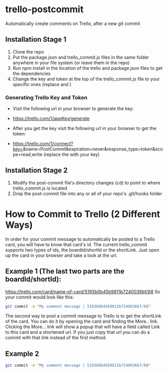 # trello-postcommit 
Automatically create comments on Trello, after a new git commit

## Installation Stage 1

1. Clone the repo
2. Put the package.json and trello_commit.js files in the same folder anywhere in your file system (or leave them in the repo)
3. Run npm install in the location of the trello and package.json files to get the dependencies
4. Change the key and token at the top of the trello_commit.js file to your specific ones (replace <key> and <token>)

### Generating Trello Key and Token

- Visit the following url in your browser to generate the key:
 - https://trello.com/1/appKey/generate

- After you get the key visit the following url in your browser to get the token:
 - https://trello.com/1/connect?key=<key>&name=PostCommit&expiration=never&response_type=token&scope=read,write (replace the <key> with your key)

## Installation Stage 2

1) Modify the post-commit file's directory changes (cd) to point to where trello_commit.js is located
2) Drop the post-commit file into any or all of your repo's .git/hooks folder


# How to Commit to Trello (2 Different Ways)

In order for your commit message to automatically be posted to a Trello card, you will have to know that card's id. The current trello_commit supports two types of ids, the boardId/shortId or the shortLink. Just open up the card in your browser and take a look at the url.

## Example 1 (The last two parts are the boardId/shortId):
https://trello.com/card/name-of-card/5193b0b45b9811b7240036bf/68
So your commit would look like this:

````bash
git commit -m "My comment message | 5193b0b45b9811b7240036bf/68"
````

The second way to post a commit message to Trello is to get the shortLink of the card. You can do it by opening the card and finding the More.. link. Clicking the More... link will show a popup that will have a field called Link to this card and a shortened url. If you just copy that url you can do a commit with that link instead of the first method.

## Example 2
````bash
git commit -m "My comment message | 5193b0b45b9811b7240036bf/68"
````


